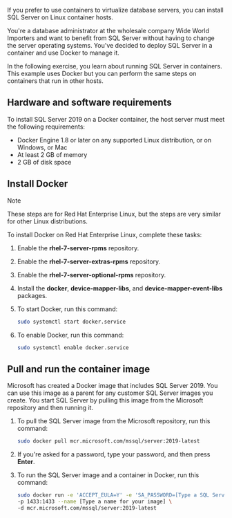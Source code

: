 If you prefer to use containers to virtualize database servers, you can install SQL Server on Linux container hosts.

You're a database administrator at the wholesale company Wide World Importers and want to benefit from SQL Server without having to change the server operating systems. You've decided to deploy SQL Server in a container and use Docker to manage it.

In the following exercise, you learn about running SQL Server in containers. This example uses Docker but you can perform the same steps on containers that run in other hosts.

## Hardware and software requirements

To install SQL Server 2019 on a Docker container, the host server must meet the following requirements:

- Docker Engine 1.8 or later on any supported Linux distribution, or on Windows, or Mac
- At least 2 GB of memory
- 2 GB of disk space

## Install Docker

> [!NOTE]
> These steps are for Red Hat Enterprise Linux, but the steps are very similar for other Linux distributions.

To install Docker on Red Hat Enterprise Linux, complete these tasks:

1. Enable the **rhel-7-server-rpms** repository.
1. Enable the **rhel-7-server-extras-rpms** repository.
1. Enable the **rhel-7-server-optional-rpms** repository.
1. Install the **docker**, **device-mapper-libs**, and **device-mapper-event-libs** packages.
1. To start Docker, run this command:

    ```bash
    sudo systemctl start docker.service
    ```

1. To enable Docker, run this command:

    ```bash
    sudo systemctl enable docker.service
    ```

## Pull and run the container image

Microsoft has created a Docker image that includes SQL Server 2019. You can use this image as a parent for any customer SQL Server images you create. You start SQL Server by pulling this image from the Microsoft repository and then running it.

1. To pull the SQL Server image from the Microsoft repository, run this command:

    ```bash
    sudo docker pull mcr.microsoft.com/mssql/server:2019-latest
    ```

1. If you're asked for a password, type your password, and then press **Enter**.
1. To run the SQL Server image and a container in Docker, run this command:

    ```bash
    sudo docker run -e 'ACCEPT_EULA=Y' -e 'SA_PASSWORD=[Type a SQL Server administrator password]' \
    -p 1433:1433 --name [Type a name for your image] \
    -d mcr.microsoft.com/mssql/server:2019-latest
    ```
